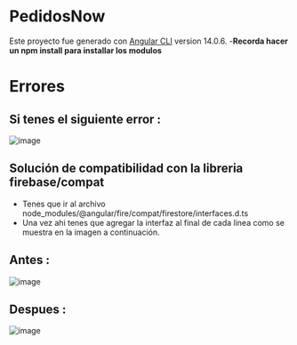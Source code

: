# PedidosNow

Este proyecto fue generado con [Angular CLI](https://github.com/angular/angular-cli) version 14.0.6.
-**Recorda hacer un npm install para installar los modulos**
# Errores
## Si tenes el siguiente **error** :
![image](https://user-images.githubusercontent.com/48962903/210418576-986b2022-4239-45a2-b512-f7514cdfe294.png)

## Solución de compatibilidad con la libreria **firebase/compat**

- Tenes que ir al archivo node_modules/@angular/fire/compat/firestore/interfaces.d.ts
- Una vez ahi tenes que agregar la interfaz <t> al final de cada linea como se muestra en la imagen a continuación.


## Antes :
![image](https://user-images.githubusercontent.com/48962903/210418944-63102ddb-c45f-4883-8361-f28f85306c15.png)


## Despues :
![image](https://user-images.githubusercontent.com/48962903/210419023-769d91e4-318d-4d4f-86a6-fd19f44f3af9.png)

